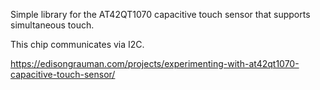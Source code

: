 Simple library for the AT42QT1070 capacitive touch sensor that supports simultaneous touch.

This chip communicates via I2C.

https://edisongrauman.com/projects/experimenting-with-at42qt1070-capacitive-touch-sensor/
